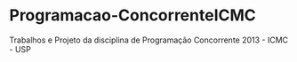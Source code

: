 Programacao-ConcorrenteICMC
===========================

Trabalhos e Projeto da disciplina de Programação Concorrente 2013 - ICMC - USP 
